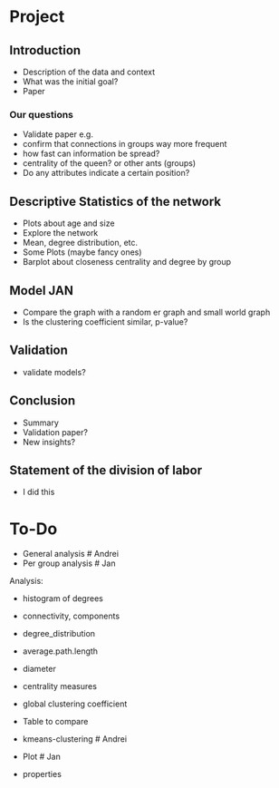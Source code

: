 # Project

## Introduction
* Description of the data and context
* What was the initial goal?
* Paper 

### Our questions
* Validate paper e.g. 
* confirm that connections in groups way more frequent
* how fast can information be spread? 
* centrality of the queen? or other ants (groups)
* Do any attributes indicate a certain position?

## Descriptive Statistics of the network
* Plots about age and size
* Explore the network
* Mean, degree distribution, etc.
* Some Plots (maybe fancy ones)
* Barplot about closeness centrality and degree by group

## Model JAN
* Compare the graph with a random er graph and small world graph
* Is the clustering coefficient similar, p-value?

## Validation
* validate models?

## Conclusion
* Summary
* Validation paper?
* New insights?

## Statement of the division of labor 
* I did this


# To-Do

* General analysis # Andrei
* Per group analysis # Jan

Analysis:
* histogram of degrees
* connectivity, components
* degree_distribution
* average.path.length
* diameter
* centrality measures
* global clustering coefficient

* Table to compare

* kmeans-clustering # Andrei
* Plot # Jan
* properties




